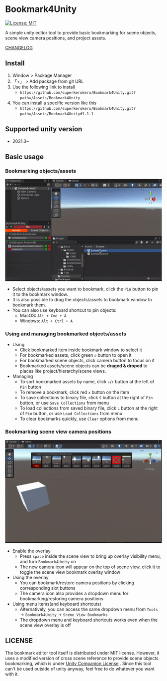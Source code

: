 # Bookmark4Unity

[![License: MIT](https://img.shields.io/badge/License-MIT-yellow.svg)](https://opensource.org/licenses/MIT)

A simple unity editor tool to provide basic bookmarking for scene objects, scene view camera positions, and project assets.

[CHANGELOG](https://github.com/superkerokero/Bookmark4Unity/blob/master/Assets/Bookmark4Unity/CHANGELOG.md)

## Install

1. Window > Package Manager
2. 「+」 > Add package from git URL
3. Use the following link to install
   - `https://github.com/superkerokero/Bookmark4Unity.git?path=/Assets/Bookmark4Unity`
4. You can install a specific version like this
   - `https://github.com/superkerokero/Bookmark4Unity.git?path=/Assets/Bookmark4Unity#1.1.1`

## Supported unity version

- 2021.3~

## Basic usage

### Bookmarking objects/assets

![](Images/assets_demo.gif)

- Select objects/assets you want to bookmark, click the `Pin` button to pin it to the bookmark window.
- It is also possible to drag the objects/assets to bookmark window to bookmark them.
- You can also use keyboard shortcut to pin objects:
  - MacOS: `Alt + Cmd + A`
  - Windows: `Alt + Ctrl + A`

### Using and managing bookmarked objects/assets

- Using
  - Click bookmarked item inside bookmark window to select it
  - For bookmarked assets, click green `⎋` button to open it
  - For bookmarked scene objects, click camera button to focus on it
  - Bookmarked assets/scene objects can be **draged & droped** to places like project/hierarchy/scene views.
- Managing
  - To sort bookmarked assets by name, click `↓`/`↑` button at the left of `Pin` button
  - To remove a bookmark, click red `x` button on the item
  - To save collections to binary file, click `S` button at the right of `Pin` button, or use `Save Collections` from menu
  - To load collections from saved binary file, click `L` button at the right of `Pin` button, or use `Load Collections` from menu
  - To clear bookmarks quickly, use `Clear` options from menu

### Bookmarking scene view camera positions

![](Images/scene_view_demo.gif)

- Enable the overlay
  - Press `space` inside the scene view to bring up overlay visibility menu, and turn `Bookmark4Unity` on
  - The new camera icon will appear on the top of scene view, click it to toggle the scene view bookmark overlay window
- Using the overlay
  - You can bookmark/restore camera positions by clicking corresponding slot buttons
  - The camera icon also provides a dropdown menu for bookmarking/restoring camera positions
- Using menu items(and keyboard shortcuts)
  - Alternatively, you can access the same dropdown menu from `Tools` → `Bookmark4Unity` → `Scene View Bookmarks`
  - The dropdown menu and keyboard shortcuts works even when the scene view overlay is off

## LICENSE

The bookmark editor tool itself is distributed under MIT license. However, it uses a modified version of cross scene reference to provide scene objects bookmarking, which is under [Unity Companion License](http://www.unity3d.com/legal/licenses/Unity_Companion_License) . Since this tool can't be used outside of unity anyway, feel free to do whatever you want with it.
